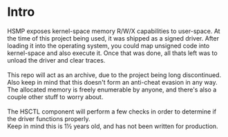 # Intro
HSMP exposes kernel-space memory R/W/X capabilities to user-space. At the time of this project being used, it was shipped as a signed driver. After loading it into the operating system,
you could map unsigned code into kernel-space and also execute it. Once that was done, all thats left was to unload the driver and clear traces.<br>
<br>
This repo will act as an archive, due to the project being long discontinued. Also keep in mind that this doesn't form an anti-cheat evasion in any way.
The allocated memory is freely enumerable by anyone, and there's also a couple other stuff to worry about.<br>
<br>
The HSCTL component will perform a few checks in order to determine if the driver functions properly.<br>
Keep in mind this is 1½ years old, and has not been written for production.<br>
